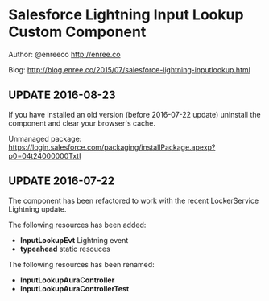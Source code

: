# Salesforce Lightning Input Lookup Custom Component

Author: @enreeco http://enree.co

Blog: http://blog.enree.co/2015/07/salesforce-lightning-inputlookup.html

## UPDATE 2016-08-23

If you have installed an old version (before 2016-07-22 update) uninstall the component and clear your browser's cache.

Unmanaged package: https://login.salesforce.com/packaging/installPackage.apexp?p0=04t24000000TxtI

## UPDATE 2016-07-22

The component has been refactored to work with the recent LockerService Lightning update.

The following resources has been added:

- **InputLookupEvt** Lightning event
- **typeahead** static resouces

The following resources has been renamed:

- **InputLookupAuraController**
- **InputLookupAuraControllerTest**
